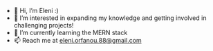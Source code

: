 - 👋 Hi, I’m Eleni :)
- 👀 I’m interested in expanding my knowledge and getting involved in challenging projects!
- 🌱 I’m currently learning the MERN stack
- 📫 Reach me at eleni.orfanou.88@gmail.com

<!---
elenosis/elenosis is a ✨ special ✨ repository because its `README.md` (this file) appears on your GitHub profile.
You can click the Preview link to take a look at your changes.
--->
